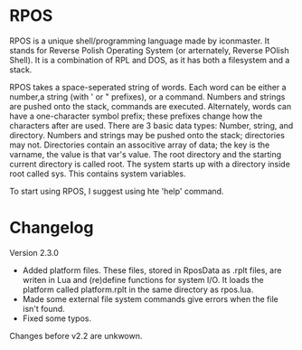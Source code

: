 RPOS
====

RPOS is a unique shell/programming language made by iconmaster. It stands for Reverse Polish Operating System (or arternately, Reverse POlish Shell). It is a combination of RPL and DOS, as it has both a filesystem and a stack.

RPOS takes a space-seperated string of words. Each word can be either a number,a string (with ' or " prefixes), or a command. Numbers and strings are pushed onto the stack, commands are executed. Alternately, words can have a one-character symbol prefix; these prefixes change how the characters after are used. There are 3 basic data types: Number, string, and directory. Numbers and strings may be pushed onto the stack; directories may not. Directories contain an associtive array of data; the key is the varname, the value is that var's value. The root directory and the starting current directory is called root. The system starts up with a directory inside root called sys. This contains system variables.

To start using RPOS, I suggest using hte 'help' command.

Changelog
=========

Version 2.3.0
* Added platform files. These files, stored in RposData as .rplt files, are writen in Lua and (re)define functions for system I/O. It loads the platform called platform.rplt in the same directory as rpos.lua.
* Made some external file system commands give errors when the file isn't found.
* Fixed some typos.

Changes before v2.2 are unkwown.
